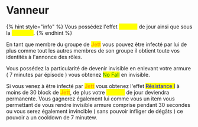 # Vanneur

{% hint style="info" %}
Vous possédez l'effet <mark style="color:yellow;">Speed I</mark> de jour ainsi que sous la <mark style="color:yellow;">**Moisson**</mark>.
{% endhint %}

En tant que membre du groupe de <mark style="color:orange;">**Jett**</mark> vous pouvez être infecté par lui de plus comme tout les autres membres de son groupe il obtient toute vos identités à l'annonce des rôles.

Vous possédez la particularité de devenir invisible en enlevant votre armure ( 7 minutes par épisode ) vous obtenez <mark style="color:green;">No Fall</mark> en invisible.

Si vous venez à être infecté par <mark style="color:orange;">**Jett**</mark> vous obtenez l'effet <mark style="color:blue;">Résistance I</mark> à moins de 30 block de <mark style="color:orange;">**Jett**</mark>, de plus votre <mark style="color:yellow;">Speed I</mark> de jour deviendra permanente. Vous gagnerez également lui comme vous un item vous permettant de vous rendre invisible armure comprise pendant 30 secondes ou vous serez également invincible ( sans pouvoir infliger de dégâts ) ce pouvoir a un cooldown de 7 minutew.
